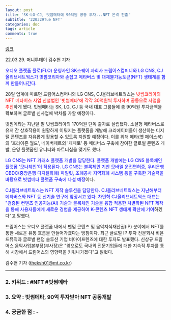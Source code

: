 ```yaml
---
layout: post
title: 'SK·LG·CJ, 빗썸메타에 90억원 공동 투자...NFT 본격 진출'
subtitle: '220329Tue NFT'
categories: doc
tags: article
comments: true
---
```


[링크](https://news.naver.com/main/read.naver?mode=LPOD&mid=sec&oid=008&aid=0004725068)

22.03.29. 머니투데이 김수현 기자 

<span style="color:blue">오디오 플랫폼 플로(FLO) 운영사인 SK스퀘어 자회사 드림어스컴퍼니와 LG CNS, CJ올리브네트웍스가 빗썸코리아와 손잡고 메타버스 및 대체불가능토큰(NFT) 생태계를 함께 만들어나간다.</span>

28일 업계에 따르면 드림어스컴퍼니와 LG CNS, CJ올리브네트웍스는 <span style="color:red">빗썸코리아의 NFT 메타버스 사업 신설법인 '빗썸메타'에 각각 30억원씩 투자하며 공동으로 사업을 추진</span>하게 됐다. 빗썸메타는 SK, LG, CJ 등 국내 대표 그룹들에 총 90억원 투자금액을 확보하며 글로벌 신사업에 박차를 가할 예정이다.

빗썸메타는 지난달 말 빗썸코리아의 170억원 단독 출자로 설립됐다. 소셜형 메타버스로 유저 간 상호작용이 원활하게 이뤄지는 플랫폼을 개발해 크리에이터들이 생산하는 디지털 콘텐츠를 자유롭게 활용할 수 있도록 지원할 예정이다. 이를 위해 메타(옛 페이스북)의 '호라이즌 월드', 네이버제트의 '제페토' 등 메타버스 구축에 참여한 글로벌 콘텐츠 개발, 운영 플랫폼인 유니티와 파트너십을 맺기도 했다.

<span style="color:blue">LG CNS는 NFT 거래소 플랫폼 개발을 담당한다. 플랫폼 개발에는 LG CNS 블록체인 플랫폼 '모나체인'이 적용된다. LG CNS는 블록체인 기반 모바일 운전면허증, 우리은행 CBDC(중앙은행 디지털화폐) 파일럿, 조폐공사 지역화폐 시스템 등을 구축한 기술력을 바탕으로 빗썸메타 플랫폼 구축에 나설 예정</span>이다.

<span style="color:blue">CJ올리브네트웍스는 NFT 제작 솔루션을 담당한다. CJ올리브네트웍스는 지난해부터 메타버스와 NFT 등 신기술 연구에 앞장서고 있다. 차인혁 CJ올리브네트웍스 대표는 "검증된 컨텐츠 인공지능(AI) 기술과 블록체인 기술을 융합 적용한 차별화된 NFT 제작을 통해 사용자들에게 새로운 경험을 제공하여 K-콘텐츠 NFT 생태계 확산에 기여</span>하겠다"고 말했다.

드림어스는 오디오 플랫폼 내에서 팬덤 콘텐츠 및 음악지식재산권(IP) 분야에서 NFT를 통한 새로운 유통 흐름을 만들어가겠다는 방침이다. 최근 글로벌 IP 투자 전문회사 비욘드뮤직과 글로벌 팬덤 솔루션 기업 비마이프렌즈에 대한 투자도 발표했다. 신상규 드림어스 음악사업본부장(부사장)은 "앞으로도 국내외 전문기업들에 대한 지속적 투자를 통해 시장에서 드림어스의 영향력을 키워나가겠다"고 밝혔다.

김수현 기자 (theksh01@mt.co.kr)

* * *

### 2. 키워드 : \#NFT \#빗썸메타
### 3. 요약 : 빗썸메타, 90억 투자받아 NFT 공동개발
### 4. 궁금한 점 : -